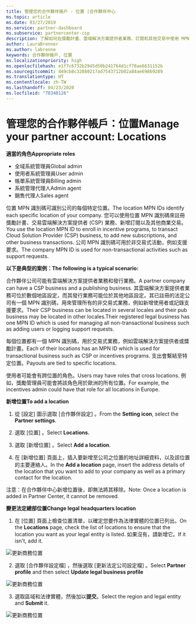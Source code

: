 ```yaml
---
title: 管理您的合作夥伴帳戶 - 位置 |合作夥伴中心
ms.topic: article
ms.date: 03/27/2019
ms.service: partner-dashboard
ms.subservice: partnercenter-csp
description: 了解如何在獎勵計畫、雲端解決方案提供者業務、訂閱和其他交易中使用 MPN 識別碼。
author: LauraBrenner
ms.author: labrenne
keywords: 合作夥伴帳戶, 位置
ms.localizationpriority: high
ms.openlocfilehash: e1f7c6732b2945d50b241764d1cf78ae6631152b
ms.sourcegitcommit: 449cb8c32880217ad7543712b02a84ae69869289
ms.translationtype: HT
ms.contentlocale: zh-TW
ms.lasthandoff: 04/23/2020
ms.locfileid: "78340126"
---
```

# <a name="manage-your-partner-account-locations"></a><span data-ttu-id="9615e-104">管理您的合作夥伴帳戶：位置</span><span class="sxs-lookup"><span data-stu-id="9615e-104">Manage your partner account: Locations</span></span>

<span data-ttu-id="9615e-105">**適當的角色**</span><span class="sxs-lookup"><span data-stu-id="9615e-105">**Appropriate roles**</span></span>
-   <span data-ttu-id="9615e-106">全域系統管理員</span><span class="sxs-lookup"><span data-stu-id="9615e-106">Global admin</span></span>
-   <span data-ttu-id="9615e-107">使用者系統管理員</span><span class="sxs-lookup"><span data-stu-id="9615e-107">User admin</span></span>
-   <span data-ttu-id="9615e-108">帳單系統管理員</span><span class="sxs-lookup"><span data-stu-id="9615e-108">Billing admin</span></span>
-   <span data-ttu-id="9615e-109">系統管理代理人</span><span class="sxs-lookup"><span data-stu-id="9615e-109">Admin agent</span></span>
-   <span data-ttu-id="9615e-110">銷售代理人</span><span class="sxs-lookup"><span data-stu-id="9615e-110">Sales agent</span></span>

<span data-ttu-id="9615e-111">位置 MPN 識別碼可識別公司的每個特定位置。</span><span class="sxs-lookup"><span data-stu-id="9615e-111">The location MPN IDs identify each specific location of your company.</span></span> <span data-ttu-id="9615e-112">您可以使用位置 MPN 識別碼來註冊獎勵計畫、交易雲端解決方案提供者 (CSP) 業務、新增訂閱以及其他商業交易。</span><span class="sxs-lookup"><span data-stu-id="9615e-112">You use the location MPN ID to enroll in incentive programs, to transact Cloud Solution Provider (CSP) business, to add new subscriptions, and other business transactions.</span></span> <span data-ttu-id="9615e-113">公司 MPN 識別碼可用於非交易式活動，例如支援要求。</span><span class="sxs-lookup"><span data-stu-id="9615e-113">The company MPN ID is used for non-transactional activities such as support requests.</span></span>

<span data-ttu-id="9615e-114">**以下是典型的案例：**</span><span class="sxs-lookup"><span data-stu-id="9615e-114">**The following is a typical scenario:**</span></span> 

<span data-ttu-id="9615e-115">合作夥伴公司可能有雲端解決方案提供者業務和發行業務。</span><span class="sxs-lookup"><span data-stu-id="9615e-115">A partner company can have a CSP business and a publishing business.</span></span> <span data-ttu-id="9615e-116">其雲端解決方案提供者業務可位於數個地區設定，而其發行業務可能位於其他地區設定。其已註冊的法定公司有一個 MPN 識別碼，用來管理所有的非交易式業務，例如新增使用者或記錄支援要求。</span><span class="sxs-lookup"><span data-stu-id="9615e-116">Their CSP business can be located in several locales and their pub business may be located in other locales.Their registered legal business has one MPN ID which is used for managing all non-transactional business such as adding users or logging support requests.</span></span> 

<span data-ttu-id="9615e-117">每個位置都有一個 MPN 識別碼，用於交易式業務，例如雲端解決方案提供者或獎勵計畫。</span><span class="sxs-lookup"><span data-stu-id="9615e-117">Each of their locations has an MPN ID which is used for transactional business such as CSP or incentives programs.</span></span> <span data-ttu-id="9615e-118">支出會繫結至特定位置。</span><span class="sxs-lookup"><span data-stu-id="9615e-118">Payouts are tied to specific locations.</span></span>

<span data-ttu-id="9615e-119">使用者可能會有跨位置的角色。</span><span class="sxs-lookup"><span data-stu-id="9615e-119">Users may have roles that cross locations.</span></span> <span data-ttu-id="9615e-120">例如，獎勵管理員可能會將該角色用於歐洲的所有位置。</span><span class="sxs-lookup"><span data-stu-id="9615e-120">For example, the incentives admin could have that role for all locations in Europe.</span></span>

<span data-ttu-id="9615e-121">**新增位置**</span><span class="sxs-lookup"><span data-stu-id="9615e-121">**To add a location**</span></span>

1. <span data-ttu-id="9615e-122">從 [設定]  圖示選取 [合作夥伴設定]  。</span><span class="sxs-lookup"><span data-stu-id="9615e-122">From the **Setting icon**, select the **Partner settings**.</span></span> 

2. <span data-ttu-id="9615e-123">選取 [位置]  。</span><span class="sxs-lookup"><span data-stu-id="9615e-123">Select **Locations.**</span></span>

3. <span data-ttu-id="9615e-124">選取 [新增位置]  。</span><span class="sxs-lookup"><span data-stu-id="9615e-124">Select **Add a location**.</span></span>  

4. <span data-ttu-id="9615e-125">在 [新增位置]  頁面上，插入要新增至公司之位置的地址詳細資料，以及該位置的主要連絡人。</span><span class="sxs-lookup"><span data-stu-id="9615e-125">In the **Add a location** page, insert the address details of the location that you want to add to your company as well as a primary contact for the location.</span></span>

<span data-ttu-id="9615e-126">注意：在合作夥伴中心新增位置後，即無法將其移除。</span><span class="sxs-lookup"><span data-stu-id="9615e-126">Note: Once a location is added in Partner Center, it cannot be removed.</span></span>

<span data-ttu-id="9615e-127">**變更法定總部位置**</span><span class="sxs-lookup"><span data-stu-id="9615e-127">**Change legal headquarters location**</span></span>

1. <span data-ttu-id="9615e-128">在 [位置]  頁面上檢查位置清單，以確定您要作為法律實體的位置已列出。</span><span class="sxs-lookup"><span data-stu-id="9615e-128">On the **Locations** page, check the list of locations to ensure that the location you want as your legal entity is listed.</span></span> <span data-ttu-id="9615e-129">如果沒有，請新增它。</span><span class="sxs-lookup"><span data-stu-id="9615e-129">If it isn't, add it.</span></span>

![更新商務位置](images/updatepartnerprofile2.png)

2. <span data-ttu-id="9615e-131">選取 [合作夥伴設定檔]  ，然後選取 [更新法定公司設定檔]  。</span><span class="sxs-lookup"><span data-stu-id="9615e-131">Select **Partner profile** and then select **Update legal business profile**</span></span>

![更新商務位置](images/updatepartnerprofile1.png)

3. <span data-ttu-id="9615e-133">選取區域和法律實體，然後加以**提交**。</span><span class="sxs-lookup"><span data-stu-id="9615e-133">Select the region and legal entity and **Submit** it.</span></span>

![更新商務位置](images/updatepartnerprofile3.png)

